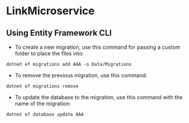 # LinkMicroservice

## Using Entity Framework CLI

* To create a new migration, use this command for passing a custom folder to place the files into:
```
dotnet ef migrations add AAA -o Data/Migrations
```

* To remove the previous migration, use this command:
```
dotnet ef migrations remove
```

* To update the database to the migration, use this command with the name of the migration:
```
dotnet ef database update AAA
```